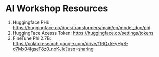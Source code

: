 # AI Workshop Resources

1. Huggingface PHi: https://huggingface.co/docs/transformers/main/en/model_doc/phi  
2. HuggingFace Acesss Token: https://huggingface.co/settings/tokens  
3. FineTune Phi 2.7B: https://colab.research.google.com/drive/116Qx5EyHgS-d7Mx04IgseT8z0_noKJIe?usp=sharing  
